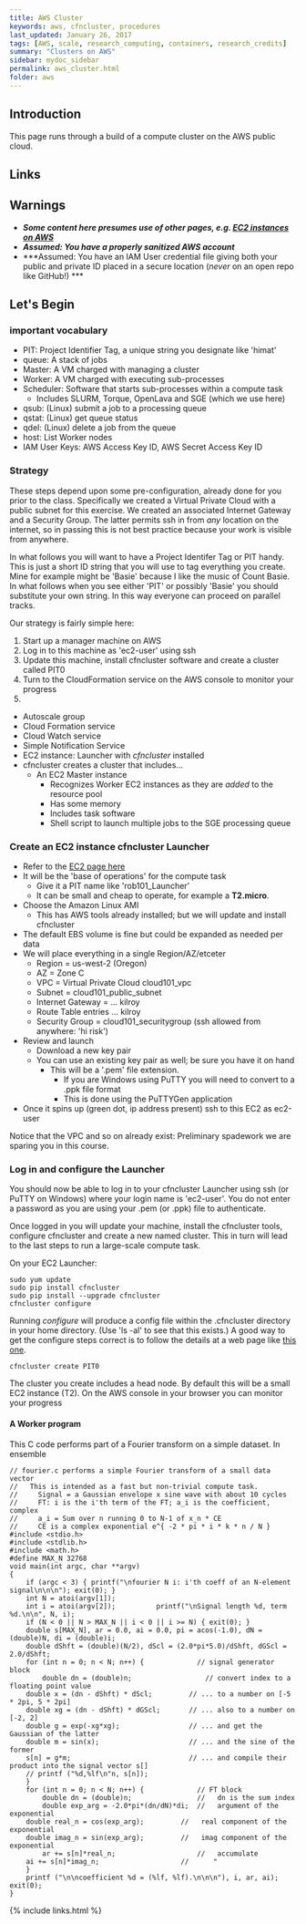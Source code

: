 ```yaml
---
title: AWS Cluster
keywords: aws, cfncluster, procedures
last_updated: January 26, 2017
tags: [AWS, scale, research_computing, containers, research_credits]
summary: "Clusters on AWS"
sidebar: mydoc_sidebar
permalink: aws_cluster.html
folder: aws
---
```


## Introduction

This page runs through a build of a compute cluster on the AWS public cloud. 

## Links

## Warnings

- ***Some content here presumes use of other pages, e.g. [EC2 instances on AWS](aws_ec2.html)***
- ***Assumed: You have a properly sanitized AWS account***
- ***Assumed: You have an IAM User credential file giving both your public and private ID
placed in a secure location (*never* on an open repo like GitHub!) ***

## Let's Begin

### important vocabulary

- PIT: Project Identifier Tag, a unique string you designate like 'himat'
- queue: A stack of jobs
- Master: A VM charged with managing a cluster
- Worker: A VM charged with executing sub-processes
- Scheduler: Software that starts sub-processes within a compute task
  - Includes SLURM, Torque, OpenLava and SGE (which we use here)
- qsub: (Linux) submit a job to a processing queue
- qstat: (Linux) get queue status
- qdel: (Linux) delete a job from the queue
- host: List Worker nodes
- IAM User Keys: AWS Access Key ID, AWS Secret Access Key ID


### Strategy

These steps depend upon some pre-configuration, already done for you prior to the class. 
Specifically we created a Virtual Private Cloud with a public subnet for this exercise. 
We created an associated Internet Gateway and a Security Group. The latter permits ssh 
in from *any* location on the internet, so in passing this is not best practice because 
your work is visible from anywhere. 

In what follows you will want to have a Project Identifer Tag or PIT handy. This is just 
a short ID string that you will use to tag everything you create. Mine for example might 
be 'Basie' because I like the music of Count Basie. In what follows when you see either 
'PIT' or possibly 'Basie' you should substitute your own string. In this way everyone 
can proceed on parallel tracks.

Our strategy is fairly simple here:

1. Start up a manager machine on AWS 
2. Log in to this machine as 'ec2-user' using ssh
3. Update this machine, install cfncluster software and create a cluster called PIT0
4. Turn to the CloudFormation service on the AWS console to monitor your progress
5. 

- Autoscale group
- Cloud Formation service
- Cloud Watch service
- Simple Notification Service
- EC2 instance: Launcher with *cfncluster* installed
- cfncluster creates a cluster that includes...
  - An EC2 Master instance
    - Recognizes Worker EC2 instances as they are *added* to the resource pool
    - Has some memory
    - Includes task software
    - Shell script to launch multiple jobs to the SGE processing queue


### Create an EC2 instance cfncluster Launcher

- Refer to the [EC2 page here](aws_ec2.html)
- It will be the 'base of operations' for the compute task
  - Give it a PIT name like 'rob101_Launcher'
  - It can be small and cheap to operate, for example a **T2.micro**.
- Choose the Amazon Linux AMI 
  - This has AWS tools already installed; but we will update and install cfncluster
- The default EBS volume is fine but could be expanded as needed per data 
- We will place everything in a single Region/AZ/etceter
    - Region = us-west-2 (Oregon)
    - AZ = Zone C
    - VPC = Virtual Private Cloud cloud101_vpc
    - Subnet = cloud101_public_subnet
    - Internet Gateway = ... kilroy
    - Route Table entries ... kilroy
    - Security Group = cloud101_securitygroup (ssh allowed from anywhere: 'hi risk')
- Review and launch
  - Download a new key pair
  - You can use an existing key pair as well; be sure you have it on hand
    - This will be a '.pem' file extension. 
      - If you are Windows using PuTTY you will need to convert to a .ppk file format
      - This is done using the PuTTYGen application
- Once it spins up (green dot, ip address present) ssh to this EC2 as ec2-user

Notice that the VPC and so on already exist: Preliminary spadework we are sparing you in this
course. 

### Log in and configure the Launcher

You should now be able to log in to your cfncluster Launcher using ssh (or PuTTY on Windows)
where your login name is 'ec2-user'. You do not enter a password as you are using your .pem
(or .ppk) file to authenticate. 

Once logged in you will update your machine, install the cfncluster tools, configure 
cfncluster and create a new named cluster. This in turn will lead to the last steps to 
run a large-scale compute task.

On your EC2 Launcher:

```
sudo yum update
sudo pip install cfncluster
sudo pip install --upgrade cfncluster
cfncluster configure
```

Running *configure* will produce a config file within the .cfncluster directory in your home
directory. (Use 'ls -al' to see that this exists.) A good way to get the configure steps 
correct is to follow the details at 
a web page like [this one](http://cfncluster.readthedocs.io/en/latest/getting_started.html).

```
cfncluster create PIT0
```

The cluster you create includes a head node. By default this will be a small EC2 instance (T2). 
On the AWS console in your browser you can monitor your progress 



#### A Worker program

This C code performs part of a Fourier transform on a simple dataset. In ensemble 

```
// fourier.c performs a simple Fourier transform of a small data vector
//   This is intended as a fast but non-trivial compute task.
//     Signal = a Gaussian envelope x sine wave with about 10 cycles
//     FT: i is the i'th term of the FT; a_i is the coefficient, complex 
//     a_i = Sum over n running 0 to N-1 of x_n * CE
//     CE is a complex exponential e^{ -2 * pi * i * k * n / N }
#include <stdio.h>
#include <stdlib.h>
#include <math.h>
#define MAX_N 32768
void main(int argc, char **argv)
{
    if (argc < 3) { printf("\nfourier N i: i'th coeff of an N-element signal\n\n\n"); exit(0); }
    int N = atoi(argv[1]); 
    int i = atoi(argv[2]);          printf("\nSignal length %d, term %d.\n\n", N, i);
    if (N < 0 || N > MAX_N || i < 0 || i >= N) { exit(0); }
    double s[MAX_N], ar = 0.0, ai = 0.0, pi = acos(-1.0), dN = (double)N, di = (double)i;
    double dShft = (double)(N/2), dScl = (2.0*pi*5.0)/dShft, dGScl = 2.0/dShft;
    for (int n = 0; n < N; n++) {             // signal generator block
        double dn = (double)n;                  // convert index to a floating point value
	double x = (dn - dShft) * dScl;         // ... to a number on [-5 * 2pi, 5 * 2pi]
	double xg = (dn - dShft) * dGScl;       // ... also to a number on [-2, 2]
	double g = exp(-xg*xg);                 // ... and get the Gaussian of the latter
	double m = sin(x);                      // ... and the sine of the former
	s[n] = g*m;                             // ... and compile their product into the signal vector s[]
	// printf ("%d,%lf\n"n, s[n]);
    }
    for (int n = 0; n < N; n++) {             // FT block
        double dn = (double)n;                //   dn is the sum index
        double exp_arg = -2.0*pi*(dn/dN)*di;  //   argument of the exponential
	double real_n = cos(exp_arg);         //   real component of the exponential
	double imag_n = sin(exp_arg);         //   imag component of the exponential
        ar += s[n]*real_n;                    //   accumulate
	ai += s[n]*imag_n;                    //      "
    }
    printf ("\n\ncoefficient %d = (%lf, %lf).\n\n\n"), i, ar, ai); exit(0);
}
```
  

{% include links.html %}
